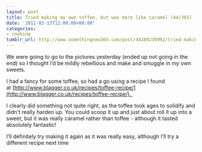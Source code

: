 ```yaml
---
layout: post
title: Tried making my own toffee, but was more like caramel (44/365)
date: '2011-02-13T12:00:00+00:00'
categories:
- cooking
tumblr_url: http://www.somethingnew365.com/post/44289238992/tried-making-my-own-toffee-but-was-more-like
---
```

We were going to go to the pictures yesterday (ended up not going in the end) so I thought I’d be mildly rebellious and make and smuggle in my own sweets.

I had a fancy for some toffee, so had a go using a recipe I found at [http://www.blagger.co.uk/recipes/toffee-recipe/](http://www.blagger.co.uk/recipes/toffee-recipe/). 

I clearly did something not quite right, as the toffee took ages to solidify and didn’t really harden up. You could scoop it up and just about roll it up into a sweet, but it was really caramel rather than toffee - although it tasted absolutely fantastic!

I’ll definitely try making it again as it was really easy, although I’ll try a different recipe next time
